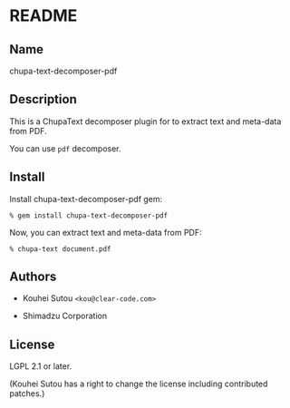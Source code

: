 # README

## Name

chupa-text-decomposer-pdf

## Description

This is a ChupaText decomposer plugin for to extract text and
meta-data from PDF.

You can use `pdf` decomposer.

## Install

Install chupa-text-decomposer-pdf gem:

```
% gem install chupa-text-decomposer-pdf
```

Now, you can extract text and meta-data from PDF:

```
% chupa-text document.pdf
```

## Authors

  * Kouhei Sutou `<kou@clear-code.com>`

  * Shimadzu Corporation

## License

LGPL 2.1 or later.

(Kouhei Sutou has a right to change the license including contributed
patches.)
